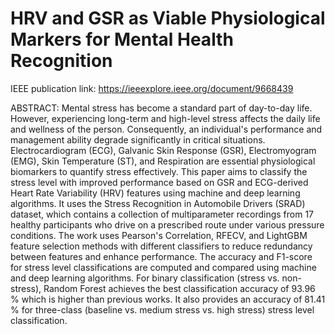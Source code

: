 # HRV and GSR as Viable Physiological Markers for Mental Health Recognition

IEEE publication link: https://ieeexplore.ieee.org/document/9668439

ABSTRACT:
Mental stress has become a standard part of day-to-day life. However, experiencing long-term and high-level stress affects the daily life and wellness of the person. Consequently, an individual's performance and management ability degrade significantly in critical situations. Electrocardiogram (ECG), Galvanic Skin Response (GSR), Electromyogram (EMG), Skin Temperature (ST), and Respiration are essential physiological biomarkers to quantify stress effectively. This paper aims to classify the stress level with improved performance based on GSR and ECG-derived Heart Rate Variability (HRV) features using machine and deep learning algorithms. It uses the Stress Recognition in Automobile Drivers (SRAD) dataset, which contains a collection of multiparameter recordings from 17 healthy participants who drive on a prescribed route under various pressure conditions. The work uses Pearson's Correlation, RFECV, and LightGBM feature selection methods with different classifiers to reduce redundancy between features and enhance performance. The accuracy and F1-score for stress level classifications are computed and compared using machine and deep learning algorithms. For binary classification (stress vs. non-stress), Random Forest achieves the best classification accuracy of 93.96 % which is higher than previous works. It also provides an accuracy of 81.41 % for three-class (baseline vs. medium stress vs. high stress) stress level classification.

